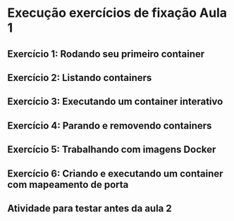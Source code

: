 # Execução exercícios de fixação Aula 1

## Exercício 1: Rodando seu primeiro container


## Exercício 2: Listando containers


## Exercício 3: Executando um container interativo


## Exercício 4: Parando e removendo containers


## Exercício 5: Trabalhando com imagens Docker


## Exercício 6: Criando e executando um container com mapeamento de porta


## Atividade para testar antes da aula 2 

